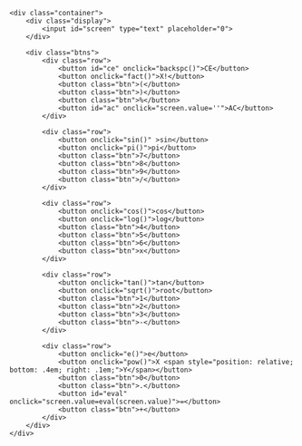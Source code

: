 <!DOCTYPE html>
<html lang="en">
<head>
    <meta charset="UTF-8">
    <meta name="viewport" content="width=device-width, initial-scale=1.0">
    <link rel="stylesheet" href="style.css">
    <title>Document</title>
</head>
<body>
    
    <div class="container">
        <div class="display">
            <input id="screen" type="text" placeholder="0">
        </div>

        <div class="btns">
            <div class="row">
                <button id="ce" onclick="backspc()">CE</button>
                <button onclick="fact()">X!</button>
                <button class="btn">(</button>
                <button class="btn">)</button>
                <button class="btn">%</button>
                <button id="ac" onclick="screen.value=''">AC</button>
            </div>

            <div class="row">
                <button onclick="sin()" >sin</button>
                <button onclick="pi()">pi</button>
                <button class="btn">7</button>
                <button class="btn">8</button>
                <button class="btn">9</button>
                <button class="btn">/</button>
            </div>

            <div class="row">
                <button onclick="cos()">cos</button>
                <button onclick="log()">log</button>
                <button class="btn">4</button>
                <button class="btn">5</button>
                <button class="btn">6</button>
                <button class="btn">x</button>
            </div>

            <div class="row">
                <button onclick="tan()">tan</button>
                <button onclick="sqrt()">root</button>
                <button class="btn">1</button>
                <button class="btn">2</button>
                <button class="btn">3</button>
                <button class="btn">-</button>
            </div>

            <div class="row">
                <button onclick="e()">e</button>
                <button onclick="pow()">X <span style="position: relative; bottom: .4em; right: .1em;">Y</span></button>
                <button class="btn">0</button>
                <button class="btn">.</button>
                <button id="eval" onclick="screen.value=eval(screen.value)">=</button>
                <button class="btn">+</button>
            </div>
        </div>
    </div>
</body>
<script src="script.js"></script>
</html>
